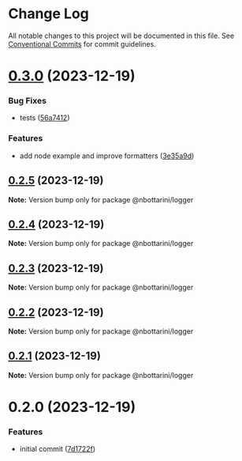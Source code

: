# Change Log

All notable changes to this project will be documented in this file.
See [Conventional Commits](https://conventionalcommits.org) for commit guidelines.

# [0.3.0](https://github.com/nbottarini/logger-js/compare/v0.2.5...v0.3.0) (2023-12-19)


### Bug Fixes

* tests ([56a7412](https://github.com/nbottarini/logger-js/commit/56a7412cca72bdf82ed49985b0b6a3225c26e2ed))


### Features

* add node example and improve formatters ([3e35a9d](https://github.com/nbottarini/logger-js/commit/3e35a9dc539a2ae700332420c49a1e356b13c0c3))





## [0.2.5](https://github.com/nbottarini/logger-js/compare/v0.2.4...v0.2.5) (2023-12-19)

**Note:** Version bump only for package @nbottarini/logger





## [0.2.4](https://github.com/nbottarini/logger-js/compare/v0.2.3...v0.2.4) (2023-12-19)

**Note:** Version bump only for package @nbottarini/logger





## [0.2.3](https://github.com/nbottarini/logger-js/compare/v0.2.2...v0.2.3) (2023-12-19)

**Note:** Version bump only for package @nbottarini/logger





## [0.2.2](https://github.com/nbottarini/logger-js/compare/v0.2.1...v0.2.2) (2023-12-19)

**Note:** Version bump only for package @nbottarini/logger





## [0.2.1](https://github.com/nbottarini/logger-js/compare/v0.2.0...v0.2.1) (2023-12-19)

**Note:** Version bump only for package @nbottarini/logger





# 0.2.0 (2023-12-19)


### Features

* initial commit ([7d1722f](https://github.com/nbottarini/logger-js/commit/7d1722f3d1d3756c60ccca9d70879452986f185c))
